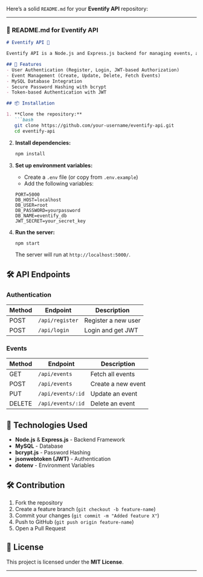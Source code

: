 Here’s a solid `README.md` for your **Eventify API** repository:  

---

### 📜 **README.md for Eventify API**  

```md
# Eventify API 🎉  

Eventify API is a Node.js and Express.js backend for managing events, authentication, and user data using MySQL.  

## 🚀 Features  
- User Authentication (Register, Login, JWT-based Authorization)  
- Event Management (Create, Update, Delete, Fetch Events)  
- MySQL Database Integration  
- Secure Password Hashing with bcrypt  
- Token-based Authentication with JWT  

## 📦 Installation  

1. **Clone the repository:**  
   ```bash
   git clone https://github.com/your-username/eventify-api.git
   cd eventify-api
   ```

2. **Install dependencies:**  
   ```bash
   npm install
   ```

3. **Set up environment variables:**  
   - Create a `.env` file (or copy from `.env.example`)  
   - Add the following variables:  

   ```env
   PORT=5000
   DB_HOST=localhost
   DB_USER=root
   DB_PASSWORD=yourpassword
   DB_NAME=eventify_db
   JWT_SECRET=your_secret_key
   ```

4. **Run the server:**  
   ```bash
   npm start
   ```
   The server will run at `http://localhost:5000/`.  

## 🛠 API Endpoints  

### **Authentication**  
| Method | Endpoint      | Description            |  
|--------|--------------|------------------------|  
| POST   | `/api/register` | Register a new user    |  
| POST   | `/api/login`    | Login and get JWT      |  

### **Events**  
| Method | Endpoint       | Description            |  
|--------|---------------|------------------------|  
| GET    | `/api/events`  | Fetch all events       |  
| POST   | `/api/events`  | Create a new event     |  
| PUT    | `/api/events/:id` | Update an event       |  
| DELETE | `/api/events/:id` | Delete an event       |  

## 🎯 Technologies Used  
- **Node.js** & **Express.js** - Backend Framework  
- **MySQL** - Database  
- **bcrypt.js** - Password Hashing  
- **jsonwebtoken (JWT)** - Authentication  
- **dotenv** - Environment Variables  

## 🛠 Contribution  
1. Fork the repository  
2. Create a feature branch (`git checkout -b feature-name`)  
3. Commit your changes (`git commit -m "Added feature X"`)  
4. Push to GitHub (`git push origin feature-name`)  
5. Open a Pull Request  

## 📄 License  
This project is licensed under the **MIT License**.  

---

